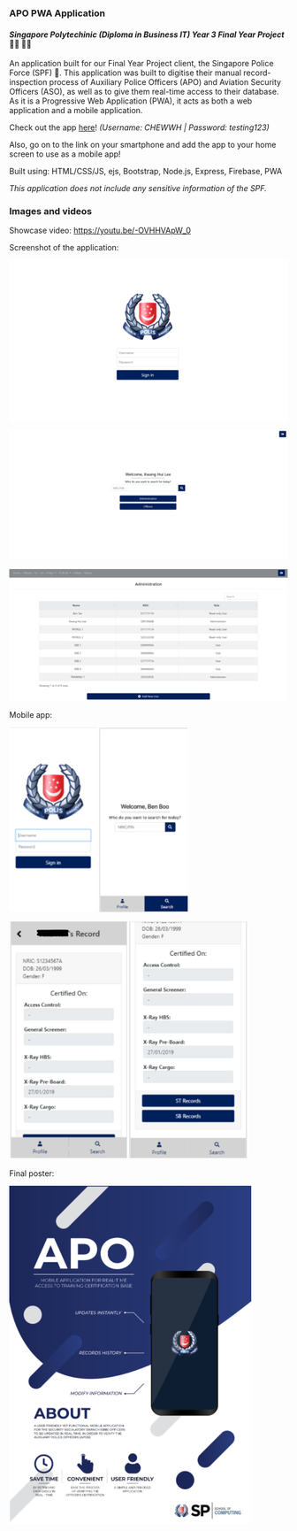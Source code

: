 ### APO PWA Application
#### _Singapore Polytechinic (Diploma in Business IT) Year 3 Final Year Project_ :woman_student: :man_student:

An application built for our Final Year Project client, the Singapore Police Force (SPF) :police_officer:. This application was built to digitise their manual record-inspection process of Auxiliary Police Officers (APO) and Aviation Security Officers (ASO), as well as to give them real-time access to their database. As it is a Progressive Web Application (PWA), it acts as both a web application and a mobile application.

Check out the app [here](https://apo-app.herokuapp.com/login)! _(Username: CHEWWH | Password: testing123)_

Also, go on to the link on your smartphone and add the app to your home screen to use as a mobile app!

Built using: HTML/CSS/JS, ejs, Bootstrap, Node.js, Express, Firebase, PWA

_This application does not include any sensitive information of the SPF._

### Images and videos

Showcase video: https://youtu.be/-OVHHVApW_0

Screenshot of the application: 

![Login page](/images/screenshot-1.png)

![Search page](/images/screenshot-2.png)

![Admin page](/images/screenshot-3.png)

Mobile app:

![Login page](/images/screenshot-mobile-1.png)
![Search page](/images/screenshot-mobile-3.png)

![Record page](/images/screenshot-mobile42.png)

Final poster:

![poster](/images/poster.png)
